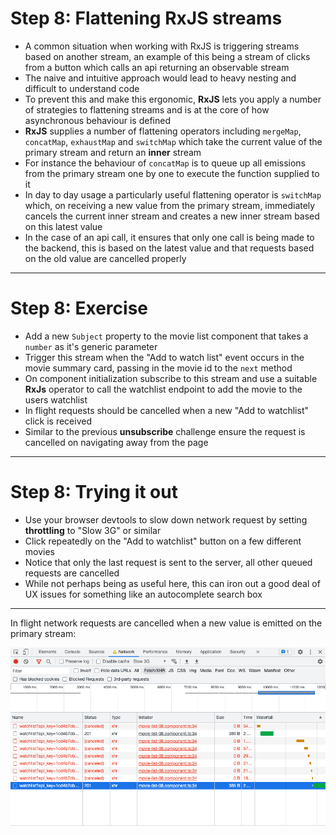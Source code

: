 # Step 8: Flattening RxJS streams
<div class="dense">

- A common situation when working with RxJS is triggering streams based on another stream, an example of this being a stream of clicks from a button which calls an api returning an observable stream
- The naive and intuitive approach would lead to heavy nesting and difficult to understand code
- To prevent this and make this ergonomic, **RxJS** lets you apply a number of strategies to flattening streams and is at the core of how asynchronous behaviour is defined
- **RxJS** supplies a number of flattening operators including `mergeMap`, `concatMap`, `exhaustMap` and `switchMap` which take the current value of the primary stream and return an **inner** stream
- For instance the behaviour of `concatMap` is to queue up all emissions from the primary stream one by one to execute the function supplied to it
- In day to day usage a particularly useful flattening operator is `switchMap` which, on receiving a new value from the primary stream, immediately cancels the current inner stream and creates a new inner stream based on this latest value
- In the case of an api call, it ensures that only one call is being made to the backend, this is based on the latest value and that requests based on the old value are cancelled properly

</div>

---

# Step 8: Exercise
<div class="dense">

- Add a new `Subject` property to the movie list component that takes a `number` as it's generic parameter
- Trigger this stream when the "Add to watch list" event occurs in the movie summary card, passing in the movie id to the `next` method
- On component initialization subscribe to this stream and use a suitable **RxJs** operator to call the watchlist endpoint to add the movie to the users watchlist
- In flight requests should be cancelled when a new "Add to watchlist" click is received
- Similar to the previous **unsubscribe** challenge ensure the request is cancelled on navigating away from the page

</div>

---

# Step 8: Trying it out
<div class="dense">
 
- Use your browser devtools to slow down network request by setting **throttling** to "Slow 3G" or similar 
- Click repeatedly on the "Add to watchlist" button on a few different movies
- Notice that only the last request is sent to the server, all other queued requests are cancelled
- While not perhaps being as useful here, this can iron out a good deal of UX issues for something like an autocomplete search box

</div>

---

<div>

  In flight network requests are cancelled when a new value is emitted on the primary stream: 

  <img src="/images/cancelled-requests.png" alt="Cancelled requests due to RxJS switchMap" />

</div>
